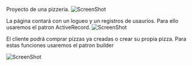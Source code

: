 Proyecto de una pizzeria. 
![ScreenShot](https://raw.github.com/aadehoces/phpOrientado/master/img/banner.jpg)

La página contará con un logueo y un registros de usaurios. Para ello usaremos el patron ActiveRecord.
![ScreenShot](https://raw.github.com/aadehoces/phpOrientado/master/UML/conexion.png)

El cliente podrá comprar pizzas ya creadas o crear su propia pizza. Para estas funciones usaremos el patron builder

![ScreenShot](https://raw.github.com/aadehoces/phpOrientado/master/UML/builder.png)
